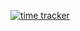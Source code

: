 [![time tracker](https://wakatime.com/badge/github/MineAndGlory/Plugin.svg)](https://wakatime.com/badge/github/MineAndGlory/Plugin)
